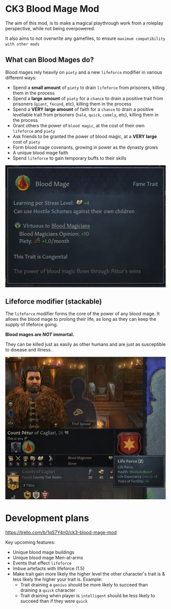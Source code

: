 # CK3 Blood Mage Mod
The aim of this mod, is to make a magical playthrough work from a roleplay perspective, while not being overpowered. 

It also aims to not overwrite any gamefiles, to ensure `maximum compatibility with other mods`

## What can Blood Mages do? 
Blood mages rely heavily on `piety` and a new `lifeforce` modifier in various different ways:

- Spend a **small amount** of `piety` to drain `lifeforce` from prisoners, killing them in the process
- Spend a **large amount** of `piety` for a `chance` to drain a positive trait from prisoners (`giant`, `fecund`, etc), killing them in the process
- Spend a **VERY large amount** of faith for a `chance` to drain a positive levellable trait from prisoners (`hale`, `quick`, `comely`, etc), killing them in the process
- Grant others the power of `blood magic`, at the cost of their own `lifeforce` and `piety`
- Ask friends  to be granted the power of blood magic, at a **VERY large** cost of `piety` 
- Form blood mage covenants, growing in power as the dynasty grows
- A unique blood mage faith
- Spend `lifeforce` to gain temporary buffs to their skills

<img src="thumbnail.png"/>


## Lifeforce modifier (stackable)
The `lifeforce` modifier forms the core of the power of any blood mage. 
It allows the blood mage to prolong their life, as long as they can keep the supply of lifeforce going. 

**Blood mages are _NOT_ immortal.** 

They can be killed just as easily as other humans and are just as susceptible to disease and illness. 

<img src="docs\screenshots\lifedrain-modifier.PNG"/>

# Development plans
https://trello.com/b/1qS7Y4n0/ck3-blood-mage-mod

Key upcoming features: 

* Unique blood mage buildings
* Unique blood mage Men-at-arms
* Events that effect `lifeforce`
* Imbue artefacts with lifeforce (1.5)
* Make trait gain more likely the higher level the other character's trait is & less likely the higher your trait is. Example:
  * Trait draining a `genius` should be more likely to succeed than draining a `quick` character
  * Trait draining when player is `intelligent` should be less likely to succeed than if they were `quick`
 